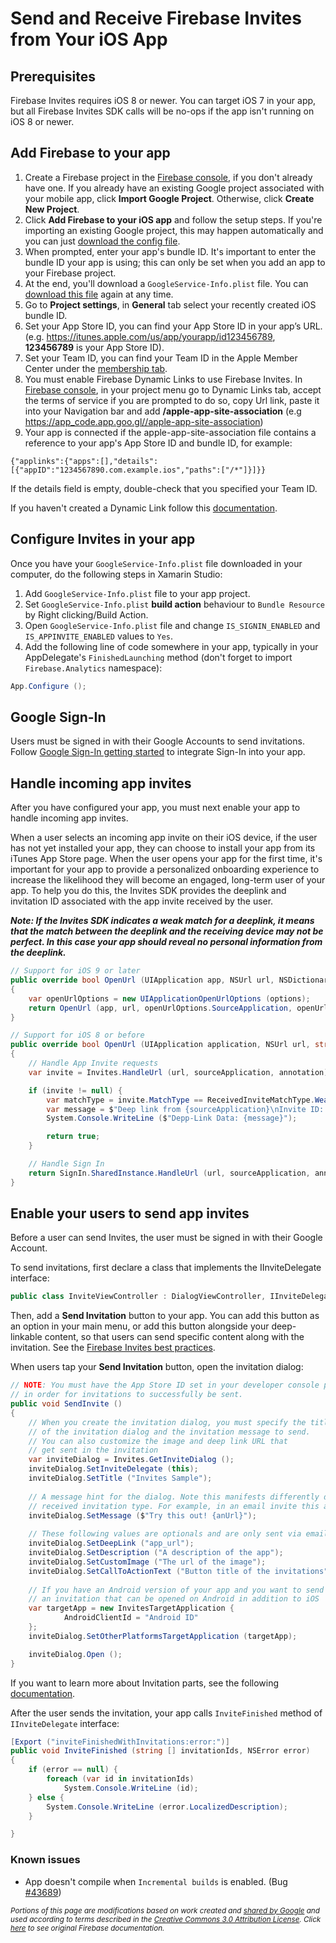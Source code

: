 # Send and Receive Firebase Invites from Your iOS App

## Prerequisites

Firebase Invites requires iOS 8 or newer. You can target iOS 7 in your app, but all Firebase Invites SDK calls will be no-ops if the app isn't running on iOS 8 or newer.

## Add Firebase to your app

1. Create a Firebase project in the [Firebase console][1], if you don't already have one. If you already have an existing Google project associated with your mobile app, click **Import Google Project**. Otherwise, click **Create New Project**.
2. Click **Add Firebase to your iOS app** and follow the setup steps. If you're importing an existing Google project, this may happen automatically and you can just [download the config file][2].
3. When prompted, enter your app's bundle ID. It's important to enter the bundle ID your app is using; this can only be set when you add an app to your Firebase project.
4. At the end, you'll download a `GoogleService-Info.plist` file. You can [download this file][2] again at any time.
5. Go to **Project settings**, in **General** tab select your recently created iOS bundle ID.
6. Set your App Store ID, you can find your App Store ID in your app’s URL. (e.g. https://itunes.apple.com/us/app/yourapp/id123456789, **123456789** is your App Store ID).
7. Set your Team ID, you can find your Team ID in the Apple Member Center under the [membership tab][3].
8. You must enable Firebase Dynamic Links to use Firebase Invites. In [Firebase console][1], in your project menu go to Dynamic Links tab, accept the terms of service if you are prompted to do so, copy Url link, paste it into your Navigation bar and add **/apple-app-site-association** (e.g https://app_code.app.goo.gl//apple-app-site-association)
9. Your app is connected if the apple-app-site-association file contains a reference to your app's App Store ID and bundle ID, for example:

```
{"applinks":{"apps":[],"details":[{"appID":"1234567890.com.example.ios","paths":["/*"]}]}}
```

If the details field is empty, double-check that you specified your Team ID.

If you haven't created a Dynamic Link follow this [documentation][3].

## Configure Invites in your app

Once you have your `GoogleService-Info.plist` file downloaded in your computer, do the following steps in Xamarin Studio:

1. Add `GoogleService-Info.plist` file to your app project.
2. Set `GoogleService-Info.plist` **build action** behaviour to `Bundle Resource` by Right clicking/Build Action.
3. Open `GoogleService-Info.plist` file and change `IS_SIGNIN_ENABLED` and `IS_APPINVITE_ENABLED` values to `Yes`.
4. Add the following line of code somewhere in your app, typically in your AppDelegate's `FinishedLaunching` method (don't forget to import `Firebase.Analytics` namespace):

```csharp
App.Configure ();
```

## Google Sign-In

Users must be signed in with their Google Accounts to send invitations. Follow [Google Sign-In getting started][4] to integrate Sign-In into your app.

## Handle incoming app invites

After you have configured your app, you must next enable your app to handle incoming app invites.

When a user selects an incoming app invite on their iOS device, if the user has not yet installed your app, they can choose to install your app from its iTunes App Store page. When the user opens your app for the first time, it's important for your app to provide a personalized onboarding experience to increase the likelihood they will become an engaged, long-term user of your app. To help you do this, the Invites SDK provides the deeplink and invitation ID associated with the app invite received by the user.

**_Note: If the Invites SDK indicates a weak match for a deeplink, it means that the match between the deeplink and the receiving device may not be perfect. In this case your app should reveal no personal information from the deeplink._**

```csharp
// Support for iOS 9 or later
public override bool OpenUrl (UIApplication app, NSUrl url, NSDictionary options)
{
	var openUrlOptions = new UIApplicationOpenUrlOptions (options);
	return OpenUrl (app, url, openUrlOptions.SourceApplication, openUrlOptions.Annotation);
}

// Support for iOS 8 or before
public override bool OpenUrl (UIApplication application, NSUrl url, string sourceApplication, NSObject annotation)
{
	// Handle App Invite requests
	var invite = Invites.HandleUrl (url, sourceApplication, annotation);

	if (invite != null) {
		var matchType = invite.MatchType == ReceivedInviteMatchType.Weak ? "Weak" : "Strong";
		var message = $"Deep link from {sourceApplication}\nInvite ID: {invite.InviteId}\nApp Url: {invite.DeepLink}\nMatch Type: {matchType}";
		System.Console.WriteLine ($"Depp-Link Data: {message}");

		return true;
	}

	// Handle Sign In
	return SignIn.SharedInstance.HandleUrl (url, sourceApplication, annotation);
}
```

## Enable your users to send app invites

Before a user can send Invites, the user must be signed in with their Google Account.

To send invitations, first declare a class that implements the IInviteDelegate interface:

```csharp
public class InviteViewController : DialogViewController, IInviteDelegate
```

Then, add a **Send Invitation** button to your app. You can add this button as an option in your main menu, or add this button alongside your deep-linkable content, so that users can send specific content along with the invitation. See the [Firebase Invites best practices][5].

When users tap your **Send Invitation** button, open the invitation dialog:

```csharp
// NOTE: You must have the App Store ID set in your developer console project
// in order for invitations to successfully be sent.
public void SendInvite ()
{
	// When you create the invitation dialog, you must specify the title
	// of the invitation dialog and the invitation message to send. 
	// You can also customize the image and deep link URL that 
	// get sent in the invitation
	var inviteDialog = Invites.GetInviteDialog ();
	inviteDialog.SetInviteDelegate (this);
	inviteDialog.SetTitle ("Invites Sample");
	
	// A message hint for the dialog. Note this manifests differently depending on the
    // received invitation type. For example, in an email invite this appears as the subject.
	inviteDialog.SetMessage ($"Try this out! {anUrl}");
	
	// These following values are optionals and are only sent via email
	inviteDialog.SetDeepLink ("app_url");
	inviteDialog.SetDescription ("A description of the app");
	inviteDialog.SetCustomImage ("The url of the image");
	inviteDialog.SetCallToActionText ("Button title of the invitations");
	
	// If you have an Android version of your app and you want to send
	// an invitation that can be opened on Android in addition to iOS
	var targetApp = new InvitesTargetApplication {
			AndroidClientId = "Android ID"
	};
	inviteDialog.SetOtherPlatformsTargetApplication (targetApp);

	inviteDialog.Open ();
}
```

If you want to learn more about Invitation parts, see the following [documentation][6].

After the user sends the invitation, your app calls `InviteFinished` method of `IInviteDelegate` interface:

```csharp
[Export ("inviteFinishedWithInvitations:error:")]
public void InviteFinished (string [] invitationIds, NSError error)
{
	if (error == null) {
		foreach (var id in invitationIds)
			System.Console.WriteLine (id);
	} else {
		System.Console.WriteLine (error.LocalizedDescription);
	}

}
```

### Known issues

* App doesn't compile when `Incremental builds` is enabled. (Bug [#43689][7])

<sub>_Portions of this page are modifications based on work created and [shared by Google](https://developers.google.com/readme/policies/) and used according to terms described in the [Creative Commons 3.0 Attribution License](http://creativecommons.org/licenses/by/3.0/). Click [here](https://firebase.google.com/docs/invites/ios) to see original Firebase documentation._</sub>

[1]: https://firebase.google.com/console/
[2]: http://support.google.com/firebase/answer/7015592
[3]: https://firebase.google.com/docs/dynamic-links/ios#create-a-dynamic-link
[4]: https://components.xamarin.com/gettingstarted/googleiossignin
[5]: https://firebase.google.com/docs/invites/best-practices
[6]: https://firebase.google.com/docs/invites/ios#customize-the-invitation
[7]: https://bugzilla.xamarin.com/show_bug.cgi?id=43689